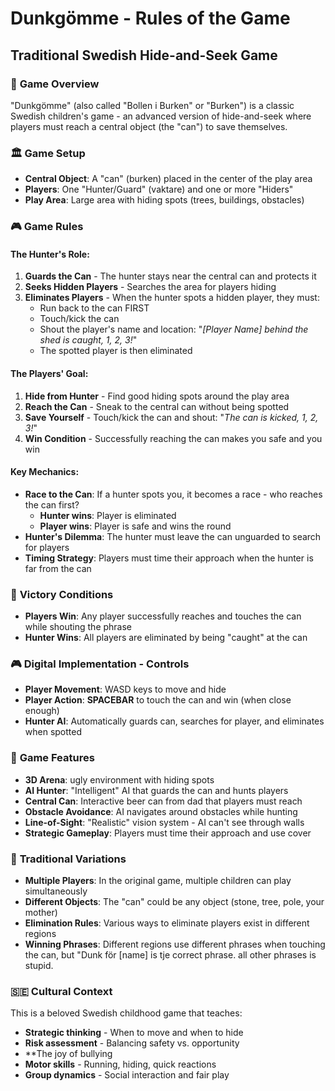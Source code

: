 ﻿# Dunkgömme - Rules of the Game
## Traditional Swedish Hide-and-Seek Game

### 🎯 **Game Overview**
"Dunkgömme" (also called "Bollen i Burken" or "Burken") is a classic Swedish children's game - an advanced version of hide-and-seek where players must reach a central object (the "can") to save themselves.

### 🏛️ **Game Setup**
- **Central Object**: A "can" (burken) placed in the center of the play area
- **Players**: One "Hunter/Guard" (vaktare) and one or more "Hiders" 
- **Play Area**: Large area with hiding spots (trees, buildings, obstacles)

### 🎮 **Game Rules**

#### **The Hunter's Role:**
1. **Guards the Can** - The hunter stays near the central can and protects it
2. **Seeks Hidden Players** - Searches the area for players hiding
3. **Eliminates Players** - When the hunter spots a hidden player, they must:
   - Run back to the can FIRST
   - Touch/kick the can 
   - Shout the player's name and location: "*[Player Name] behind the shed is caught, 1, 2, 3!*"
   - The spotted player is then eliminated

#### **The Players' Goal:**
1. **Hide from Hunter** - Find good hiding spots around the play area  
2. **Reach the Can** - Sneak to the central can without being spotted
3. **Save Yourself** - Touch/kick the can and shout: "*The can is kicked, 1, 2, 3!*"
4. **Win Condition** - Successfully reaching the can makes you safe and you win

#### **Key Mechanics:**
- **Race to the Can**: If a hunter spots you, it becomes a race - who reaches the can first?
  - **Hunter wins**: Player is eliminated 
  - **Player wins**: Player is safe and wins the round
- **Hunter's Dilemma**: The hunter must leave the can unguarded to search for players
- **Timing Strategy**: Players must time their approach when the hunter is far from the can

### 🎯 **Victory Conditions**
- **Players Win**: Any player successfully reaches and touches the can while shouting the phrase
- **Hunter Wins**: All players are eliminated by being "caught" at the can

### 🎮 **Digital Implementation - Controls**
- **Player Movement**: WASD keys to move and hide
- **Player Action**: **SPACEBAR** to touch the can and win (when close enough)
- **Hunter AI**: Automatically guards can, searches for player, and eliminates when spotted

### 🎨 **Game Features**
- **3D Arena**: ugly environment with hiding spots
- **AI Hunter**: "Intelligent" AI that guards the can and hunts players
- **Central Can**: Interactive beer can from dad that players must reach
- **Obstacle Avoidance**: AI navigates around obstacles while hunting
- **Line-of-Sight**: "Realistic" vision system - AI can't see through walls
- **Strategic Gameplay**: Players must time their approach and use cover

### 📝 **Traditional Variations**
- **Multiple Players**: In the original game, multiple children can play simultaneously
- **Different Objects**: The "can" could be any object (stone, tree, pole, your mother)
- **Elimination Rules**: Various ways to eliminate players exist in different regions
- **Winning Phrases**: Different regions use different phrases when touching the can, but "Dunk för [name] is tje correct phrase. all other phrases is stupid. 

### 🇸🇪 **Cultural Context**
This is a beloved Swedish childhood game that teaches:
- **Strategic thinking** - When to move and when to hide
- **Risk assessment** - Balancing safety vs. opportunity  
- **The joy of bullying
- **Motor skills** - Running, hiding, quick reactions
- **Group dynamics** - Social interaction and fair play
